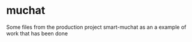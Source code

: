 # muchat
Some files from the production project smart-muchat as an a example of work that has been done
